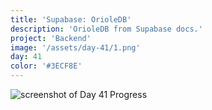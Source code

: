 ```yaml
---
title: 'Supabase: OrioleDB'
description: 'OrioleDB from Supabase docs.'
project: 'Backend'
image: '/assets/day-41/1.png'
day: 41
color: '#3ECF8E'
---
```


![screenshot of Day 41 Progress](/assets/day-41/1.png)
